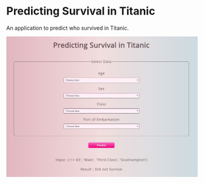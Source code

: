 # Predicting Survival in Titanic

An application to predict who survived in Titanic.

<img src='static/demo.jpg'>